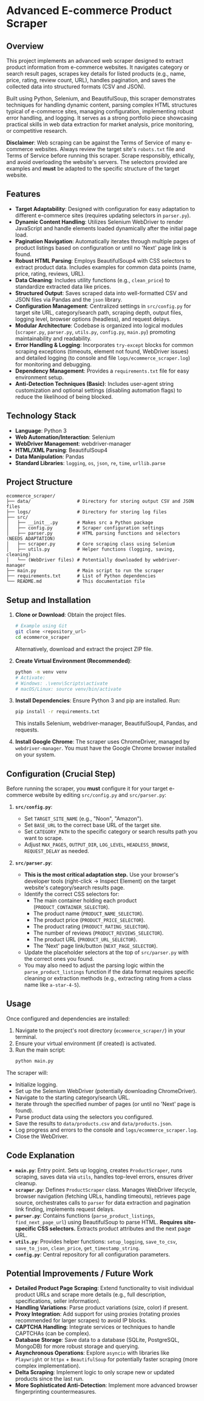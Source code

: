 # Advanced E-commerce Product Scraper

## Overview

This project implements an advanced web scraper designed to extract product information from e-commerce websites. It navigates category or search result pages, scrapes key details for listed products (e.g., name, price, rating, review count, URL), handles pagination, and saves the collected data into structured formats (CSV and JSON).

Built using Python, Selenium, and BeautifulSoup, this scraper demonstrates techniques for handling dynamic content, parsing complex HTML structures typical of e-commerce sites, managing configuration, implementing robust error handling, and logging. It serves as a strong portfolio piece showcasing practical skills in web data extraction for market analysis, price monitoring, or competitive research.

**Disclaimer**: Web scraping can be against the Terms of Service of many e-commerce websites. Always review the target site's `robots.txt` file and Terms of Service before running this scraper. Scrape responsibly, ethically, and avoid overloading the website's servers. The selectors provided are examples and **must** be adapted to the specific structure of the target website.

## Features

*   **Target Adaptability**: Designed with configuration for easy adaptation to different e-commerce sites (requires updating selectors in `parser.py`).
*   **Dynamic Content Handling**: Utilizes Selenium WebDriver to render JavaScript and handle elements loaded dynamically after the initial page load.
*   **Pagination Navigation**: Automatically iterates through multiple pages of product listings based on configuration or until no 'Next' page link is found.
*   **Robust HTML Parsing**: Employs BeautifulSoup4 with CSS selectors to extract product data. Includes examples for common data points (name, price, rating, reviews, URL).
*   **Data Cleaning**: Includes utility functions (e.g., `clean_price`) to standardize extracted data like prices.
*   **Structured Output**: Saves scraped data into well-formatted CSV and JSON files via Pandas and the `json` library.
*   **Configuration Management**: Centralized settings in `src/config.py` for target site URL, category/search path, scraping depth, output files, logging level, browser options (headless), and request delays.
*   **Modular Architecture**: Codebase is organized into logical modules (`scraper.py`, `parser.py`, `utils.py`, `config.py`, `main.py`) promoting maintainability and readability.
*   **Error Handling & Logging**: Incorporates `try-except` blocks for common scraping exceptions (timeouts, element not found, WebDriver issues) and detailed logging (to console and file `logs/ecommerce_scraper.log`) for monitoring and debugging.
*   **Dependency Management**: Provides a `requirements.txt` file for easy environment setup.
*   **Anti-Detection Techniques (Basic)**: Includes user-agent string customization and optional settings (disabling automation flags) to reduce the likelihood of being blocked.

## Technology Stack

*   **Language**: Python 3
*   **Web Automation/Interaction**: Selenium
*   **WebDriver Management**: webdriver-manager
*   **HTML/XML Parsing**: BeautifulSoup4
*   **Data Manipulation**: Pandas
*   **Standard Libraries**: `logging`, `os`, `json`, `re`, `time`, `urllib.parse`

## Project Structure

```
ecommerce_scraper/
├── data/                 # Directory for storing output CSV and JSON files
├── logs/                 # Directory for storing log files
├── src/
│   ├── __init__.py       # Makes src a Python package
│   ├── config.py         # Scraper configuration settings
│   ├── parser.py         # HTML parsing functions and selectors (NEEDS ADAPTATION)
│   ├── scraper.py        # Core scraping class using Selenium
│   ├── utils.py          # Helper functions (logging, saving, cleaning)
│   └── (WebDriver files) # Potentially downloaded by webdriver-manager
├── main.py               # Main script to run the scraper
├── requirements.txt      # List of Python dependencies
└── README.md             # This documentation file
```

## Setup and Installation

1.  **Clone or Download**: Obtain the project files.
    ```bash
    # Example using Git
    git clone <repository_url>
    cd ecommerce_scraper
    ```
    Alternatively, download and extract the project ZIP file.

2.  **Create Virtual Environment (Recommended)**:
    ```bash
    python -m venv venv
    # Activate:
    # Windows: .\venv\Scripts\activate
    # macOS/Linux: source venv/bin/activate
    ```

3.  **Install Dependencies**: Ensure Python 3 and pip are installed. Run:
    ```bash
    pip install -r requirements.txt
    ```
    This installs Selenium, webdriver-manager, BeautifulSoup4, Pandas, and requests.

4.  **Install Google Chrome**: The scraper uses ChromeDriver, managed by `webdriver-manager`. You must have the Google Chrome browser installed on your system.

## Configuration (Crucial Step)

Before running the scraper, you **must** configure it for your target e-commerce website by editing `src/config.py` and `src/parser.py`:

1.  **`src/config.py`**: 
    *   Set `TARGET_SITE_NAME` (e.g., "Noon", "Amazon").
    *   Set `BASE_URL` to the correct base URL of the target site.
    *   Set `CATEGORY_PATH` to the specific category or search results path you want to scrape.
    *   Adjust `MAX_PAGES`, `OUTPUT_DIR`, `LOG_LEVEL`, `HEADLESS_BROWSE`, `REQUEST_DELAY` as needed.

2.  **`src/parser.py`**: 
    *   **This is the most critical adaptation step.** Use your browser's developer tools (right-click -> Inspect Element) on the target website's category/search results page.
    *   Identify the correct CSS selectors for:
        *   The main container holding each product (`PRODUCT_CONTAINER_SELECTOR`).
        *   The product name (`PRODUCT_NAME_SELECTOR`).
        *   The product price (`PRODUCT_PRICE_SELECTOR`).
        *   The product rating (`PRODUCT_RATING_SELECTOR`).
        *   The number of reviews (`PRODUCT_REVIEWS_SELECTOR`).
        *   The product URL (`PRODUCT_URL_SELECTOR`).
        *   The 'Next' page link/button (`NEXT_PAGE_SELECTOR`).
    *   Update the placeholder selectors at the top of `src/parser.py` with the correct ones you found.
    *   You may also need to adjust the parsing logic within the `parse_product_listings` function if the data format requires specific cleaning or extraction methods (e.g., extracting rating from a class name like `a-star-4-5`).

## Usage

Once configured and dependencies are installed:

1.  Navigate to the project's root directory (`ecommerce_scraper/`) in your terminal.
2.  Ensure your virtual environment (if created) is activated.
3.  Run the main script:
    ```bash
    python main.py
    ```

The scraper will:
*   Initialize logging.
*   Set up the Selenium WebDriver (potentially downloading ChromeDriver).
*   Navigate to the starting category/search URL.
*   Iterate through the specified number of pages (or until no 'Next' page is found).
*   Parse product data using the selectors you configured.
*   Save the results to `data/products.csv` and `data/products.json`.
*   Log progress and errors to the console and `logs/ecommerce_scraper.log`.
*   Close the WebDriver.

## Code Explanation

*   **`main.py`**: Entry point. Sets up logging, creates `ProductScraper`, runs scraping, saves data via `utils`, handles top-level errors, ensures driver cleanup.
*   **`scraper.py`**: Defines `ProductScraper` class. Manages WebDriver lifecycle, browser navigation (fetching URLs, handling timeouts), retrieves page source, orchestrates calls to `parser` for data extraction and pagination link finding, implements request delays.
*   **`parser.py`**: Contains functions (`parse_product_listings`, `find_next_page_url`) using BeautifulSoup to parse HTML. **Requires site-specific CSS selectors.** Extracts product attributes and the next page URL.
*   **`utils.py`**: Provides helper functions: `setup_logging`, `save_to_csv`, `save_to_json`, `clean_price`, `get_timestamp_string`.
*   **`config.py`**: Central repository for all configuration parameters.

## Potential Improvements / Future Work

*   **Detailed Product Page Scraping**: Extend functionality to visit individual product URLs and scrape more details (e.g., full description, specifications, seller information).
*   **Handling Variations**: Parse product variations (size, color) if present.
*   **Proxy Integration**: Add support for using proxies (rotating proxies recommended for larger scrapes) to avoid IP blocks.
*   **CAPTCHA Handling**: Integrate services or techniques to handle CAPTCHAs (can be complex).
*   **Database Storage**: Save data to a database (SQLite, PostgreSQL, MongoDB) for more robust storage and querying.
*   **Asynchronous Operations**: Explore `asyncio` with libraries like `Playwright` or `httpx` + `BeautifulSoup` for potentially faster scraping (more complex implementation).
*   **Delta Scraping**: Implement logic to only scrape new or updated products since the last run.
*   **More Sophisticated Anti-Detection**: Implement more advanced browser fingerprinting countermeasures.


